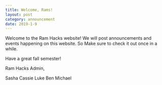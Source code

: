 ```yaml
---
title: Welcome, Rams!
layout: post
category: announcement
date: 2019-1-9
---
```


Welcome to the Ram Hacks website! We will post announcements and events happening on this website. So Make sure to check it out once in a while.

Have a great fall semester!

Ram Hacks Admin,

Sasha
Cassie
Luke
Ben
Michael
